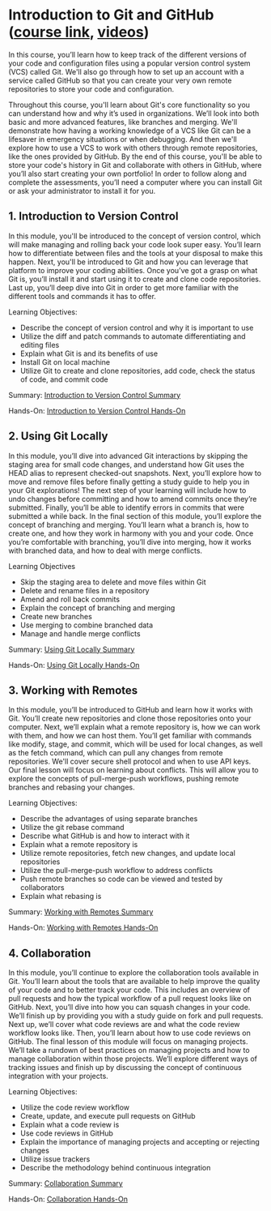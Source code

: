 # Introduction to Git and GitHub ([course link](https://www.coursera.org/learn/introduction-git-github/), [videos](https://www.youtube.com/watch?v=Xye00eSGsBk))
In this course, you’ll learn how to keep track of the different versions of your code and configuration files using a popular version control system (VCS) called Git. We'll also go through how to set up an account with a service called GitHub so that you can create your very own remote repositories to store your code and configuration.

Throughout this course, you'll learn about Git's core functionality so you can understand how and why it’s used in organizations. We’ll look into both basic and more advanced features, like branches and merging. We'll demonstrate how having a working knowledge of a VCS like Git can be a lifesaver in emergency situations or when debugging. And then we'll explore how to use a VCS to work with others through remote repositories, like the ones provided by GitHub. By the end of this course, you'll be able to store your code's history in Git and collaborate with others in GitHub, where you’ll also start creating your own portfolio! In order to follow along and complete the assessments, you’ll need a computer where you can install Git or ask your administrator to install it for you.

## 1. Introduction to Version Control

In this module, you'll be introduced to the concept of version control, which will make managing and rolling back your code look super easy. You’ll learn how to differentiate between files and the tools at your disposal to make this happen. Next, you'll be introduced to Git and how you can leverage that platform to improve your coding abilities. Once you’ve got a grasp on what Git is, you’ll install it and start using it to create and clone code repositories. Last up, you’ll deep dive into Git in order to get more familiar with the different tools and commands it has to offer.

Learning Objectives:
- Describe the concept of version control and why it is important to use
- Utilize the diff and patch commands to automate differentiating and editing files
- Explain what Git is and its benefits of use
- Install Git on local machine
- Utilize Git to create and clone repositories, add code, check the status of code, and commit code

Summary: [Introduction to Version Control Summary](https://github.com/JavadZandiyeh/Coursera-Introduction-to-Git-and-GitHub/blob/main/Summary/1-Introduction-to-Version-Control.md)

Hands-On: [Introduction to Version Control Hands-On](https://github.com/JavadZandiyeh/Coursera-Introduction-to-Git-and-GitHub/blob/main/Hands-On/Introducing-Git.md)

## 2. Using Git Locally

In this module, you’ll dive into advanced Git interactions by skipping the staging area for small code changes, and understand how Git uses the HEAD alias to represent checked-out snapshots. Next, you’ll explore how to move and remove files before finally getting a study guide to help you in your Git explorations! The next step of your learning will include how to undo changes before committing and how to amend commits once they’re submitted. Finally, you’ll be able to identify errors in commits that were submitted a while back. In the final section of this module, you’ll explore the concept of branching and merging. You’ll learn what a branch is, how to create one, and how they work in harmony with you and your code. Once you’re comfortable with branching, you’ll dive into merging, how it works with branched data, and how to deal with merge conflicts.

Learning Objectives
- Skip the staging area to delete and move files within Git
- Delete and rename files in a repository
- Amend and roll back commits
- Explain the concept of branching and merging
- Create new branches
- Use merging to combine branched data
- Manage and handle merge conflicts

Summary: [Using Git Locally Summary](https://github.com/JavadZandiyeh/Coursera-Introduction-to-Git-and-GitHub/blob/main/Summary/2-Using-Git-Locally.md)

Hands-On: [Using Git Locally Hands-On](https://github.com/JavadZandiyeh/Coursera-Introduction-to-Git-and-GitHub/blob/main/Hands-On/Git-Merge.md)

## 3. Working with Remotes
In this module, you’ll be introduced to GitHub and learn how it works with Git. You’ll create new repositories and clone those repositories onto your computer. Next, we’ll explain what a remote repository is, how we can work with them, and how we can host them. You’ll get familiar with commands like modify, stage, and commit, which will be used for local changes, as well as the fetch command, which can pull any changes from remote repositories. We'll cover secure shell protocol and when to use API keys. Our final lesson will focus on learning about conflicts. This will allow you to explore the concepts of pull-merge-push workflows, pushing remote branches and rebasing your changes.

Learning Objectives:
- Describe the advantages of using separate branches
- Utilize the git rebase command
- Describe what GitHub is and how to interact with it
- Explain what a remote repository is
- Utilize remote repositories, fetch new changes, and update local repositories
- Utilize the pull-merge-push workflow to address conflicts
- Push remote branches so code can be viewed and tested by collaborators
- Explain what rebasing is

Summary: [Working with Remotes Summary](https://github.com/JavadZandiyeh/Coursera-Introduction-to-Git-and-GitHub/blob/main/Summary/3-Working-With-Remotes.md)

Hands-On: [Working with Remotes Hands-On](https://github.com/JavadZandiyeh/Coursera-Introduction-to-Git-and-GitHub/blob/main/Hands-On/Introducing-Github.md)

## 4. Collaboration
In this module, you’ll continue to explore the collaboration tools available in Git. You’ll learn about the tools that are available to help improve the quality of your code and to better track your code. This includes an overview of pull requests and how the typical workflow of a pull request looks like on GitHub. Next, you’ll dive into how you can squash changes in your code. We’ll finish up by providing you with a study guide on fork and pull requests. Next up, we’ll cover what code reviews are and what the code review workflow looks like. Then, you’ll learn about how to use code reviews on GitHub. The final lesson of this module will focus on managing projects. We’ll take a rundown of best practices on managing projects and how to manage collaboration within those projects. We’ll explore different ways of tracking issues and finish up by discussing the concept of continuous integration with your projects.

Learning Objectives:
- Utilize the code review workflow
- Create, update, and execute pull requests on GitHub
- Explain what a code review is
- Use code reviews in GitHub
- Explain the importance of managing projects and accepting or rejecting changes
- Utilize issue trackers
- Describe the methodology behind continuous integration

Summary: [Collaboration Summary](https://github.com/JavadZandiyeh/Coursera-Introduction-to-Git-and-GitHub/blob/main/Summary/4-Collaboration.md)

Hands-On: [Collaboration Hands-On](https://github.com/JavadZandiyeh/Coursera-Introduction-to-Git-and-GitHub/blob/main/Hands-On/Push-Local-Commits-to-Github.md)
